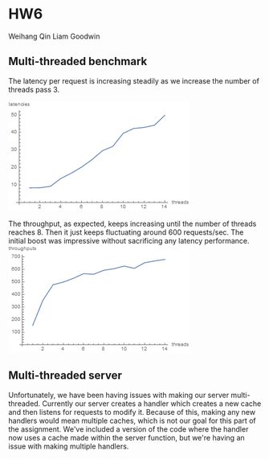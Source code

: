 
# HW6
Weihang Qin
Liam Goodwin

## Multi-threaded benchmark

The latency per request is increasing steadily as we increase the number of threads pass 3. 

![Histogram of 100 measures](https://github.com/squinkums/CSSystemsHW6/blob/master/latency.png?raw=true)

The throughput, as expected, keeps increasing until the number of threads reaches 8. Then it just keeps fluctuating around 600 requests/sec. The initial boost was impressive without sacrificing any latency performance. 
![Histogram of 100 measures](https://github.com/squinkums/CSSystemsHW6/blob/master//throughput.png?raw=true)


## Multi-threaded server

Unfortunately, we have been having issues with making our server multi-threaded. Currently our server creates a handler which creates a new cache and then listens for requests to modify it. Because of this, making any new handlers would mean multiple caches, which is not our goal for this part of the assignment. We've included a version of the code where the handler now uses a cache made within the server function, but we're having an issue with making multiple handlers. 